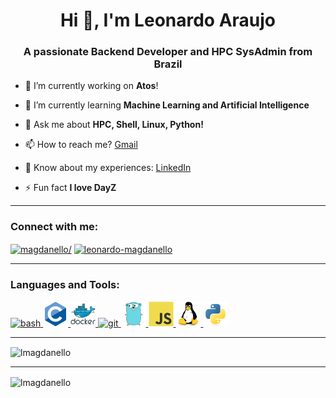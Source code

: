 <h1 align="center">Hi 👋, I'm Leonardo Araujo</h1>
<h3 align="center">A passionate Backend Developer and HPC SysAdmin from Brazil</h3>

- 🔭 I’m currently working on **Atos**!

- 🌱 I’m currently learning **Machine Learning and Artificial Intelligence**

- 💬 Ask me about **HPC, Shell, Linux, Python!**

- 📫 How to reach me? [Gmail](mailto:lmagdanello40@gmail.com)

- 📄 Know about my experiences: [LinkedIn](https://www.linkedin.com/in/magdanello/)

- ⚡ Fun fact **I love DayZ**

---
<h3 align="left">Connect with me:</h3>
<p align="left">
<a href="https://linkedin.com/in/magdanello/" target="blank"><img align="center" src="https://raw.githubusercontent.com/rahuldkjain/github-profile-readme-generator/master/src/images/icons/Social/linked-in-alt.svg" alt="magdanello/" height="30" width="40" /></a>
<a href="https://stackoverflow.com/users/leonardo-magdanello" target="blank"><img align="center" src="https://raw.githubusercontent.com/rahuldkjain/github-profile-readme-generator/master/src/images/icons/Social/stack-overflow.svg" alt="leonardo-magdanello" height="30" width="40" /></a>
</p>

---
<h3 align="left">Languages and Tools:</h3>
<p align="left"> <a href="https://www.gnu.org/software/bash/" target="_blank" rel="noreferrer"> <img src="https://www.vectorlogo.zone/logos/gnu_bash/gnu_bash-icon.svg" alt="bash" width="40" height="40"/> </a> <a href="https://www.cprogramming.com/" target="_blank" rel="noreferrer"> <img src="https://raw.githubusercontent.com/devicons/devicon/master/icons/c/c-original.svg" alt="c" width="40" height="40"/> </a> <a href="https://www.docker.com/" target="_blank" rel="noreferrer"> <img src="https://raw.githubusercontent.com/devicons/devicon/master/icons/docker/docker-original-wordmark.svg" alt="docker" width="40" height="40"/> </a> <a href="https://git-scm.com/" target="_blank" rel="noreferrer"> <img src="https://www.vectorlogo.zone/logos/git-scm/git-scm-icon.svg" alt="git" width="40" height="40"/> </a> <a href="https://golang.org" target="_blank" rel="noreferrer"> <img src="https://raw.githubusercontent.com/devicons/devicon/master/icons/go/go-original.svg" alt="go" width="40" height="40"/> </a> <a href="https://developer.mozilla.org/en-US/docs/Web/JavaScript" target="_blank" rel="noreferrer"> <img src="https://raw.githubusercontent.com/devicons/devicon/master/icons/javascript/javascript-original.svg" alt="javascript" width="40" height="40"/> </a> <a href="https://www.linux.org/" target="_blank" rel="noreferrer"> <img src="https://raw.githubusercontent.com/devicons/devicon/master/icons/linux/linux-original.svg" alt="linux" width="40" height="40"/> </a> <a href="https://www.python.org" target="_blank" rel="noreferrer"> <img src="https://raw.githubusercontent.com/devicons/devicon/master/icons/python/python-original.svg" alt="python" width="40" height="40"/> </a> </p>

---
<p><img align="center" src="https://github-readme-stats.vercel.app/api/top-langs?username=lmagdanello&show_icons=true&locale=en&layout=compact" alt="lmagdanello" /></p>

---
<p><img align="center" src="https://github-readme-stats.vercel.app/api?username=lmagdanello&show_icons=true&locale=en" alt="lmagdanello" /></p>
